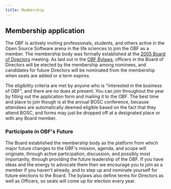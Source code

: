 ```yaml
---
title: Membership
---
```


Membership application
----------------------

The OBF is actively inviting professionals, students, and others active
in the Open Source Software arena in the life sciences to join the OBF
as a member. The membership body was formally established at the [2005
Board of Directors](Minutes:2005_BOSC_Meeting "wikilink") meeting. As
laid out in the [OBF
Bylaws](http://news.open-bio.org/archives/uploads/OBF-Election-Bylaws-1.pdf),
officers in the Board of Directors will be elected by the membership
among nominees, and candidates for future Directors will be nominated
from the membership when seats are added or a term expires.

The eligibility criteria are met by anyone who is "interested in the
business of OBF", and there are no dues at present. You can join
throughout the year by filling out the application form and mailing it
to the OBF. The best time and place to join though is at the annual BOSC
conference, because attendees are automatically deemed eligible based on
the fact that they attend BOSC, and forms may just be dropped off at a
designated place or with any Board member.

### Participate in OBF's Future

The Board established the membership body as the platform from which
major future changes to the OBF's mission, agenda, and scope will
originate, through active participation, discussion, and possibly most
importantly, through providing the future leadership of the OBF. If you
have ideas and the energy to advocate them then we encourage you to join
as a member if you haven't already, and to step up and nominate yourself
for future elections to the Board. The bylaws also define terms for
Directors as well as Officers, so seats will come up for election every
year.
